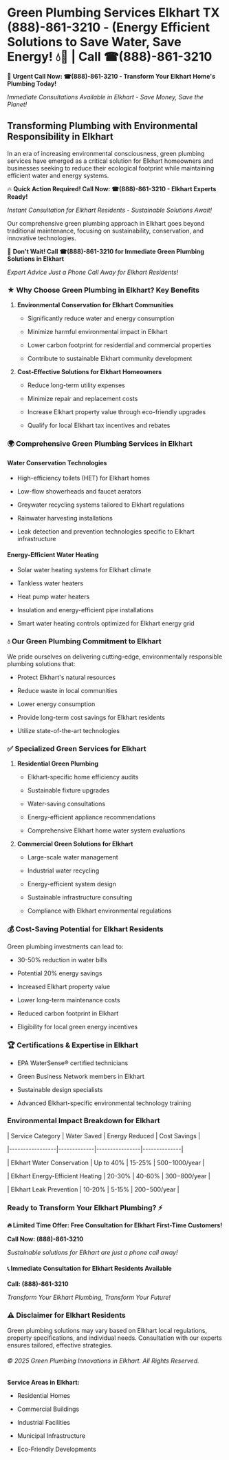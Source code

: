 # Green Plumbing Services Elkhart TX (888)-861-3210 - (Energy Efficient Solutions to Save Water, Save Energy! 💧🌿 | Call ☎(888)-861-3210

🚨 **Urgent Call Now: ☎(888)-861-3210 - Transform Your Elkhart Home's Plumbing Today!**
*Immediate Consultations Available in Elkhart - Save Money, Save the Planet!*

## Transforming Plumbing with Environmental Responsibility in Elkhart

In an era of increasing environmental consciousness, green plumbing services have emerged as a critical solution for Elkhart homeowners and businesses seeking to reduce their ecological footprint while maintaining efficient water and energy systems. 

🔥 **Quick Action Required! Call Now: ☎(888)-861-3210 - Elkhart Experts Ready!**
*Instant Consultation for Elkhart Residents - Sustainable Solutions Await!*

Our comprehensive green plumbing approach in Elkhart goes beyond traditional maintenance, focusing on sustainability, conservation, and innovative technologies.

🚨 **Don't Wait! Call ☎(888)-861-3210 for Immediate Green Plumbing Solutions in Elkhart**
*Expert Advice Just a Phone Call Away for Elkhart Residents!*

### ★ Why Choose Green Plumbing in Elkhart? Key Benefits

1. **Environmental Conservation for Elkhart Communities** 
   - Significantly reduce water and energy consumption
   - Minimize harmful environmental impact in Elkhart
   - Lower carbon footprint for residential and commercial properties
   - Contribute to sustainable Elkhart community development

2. **Cost-Effective Solutions for Elkhart Homeowners** 
   - Reduce long-term utility expenses
   - Minimize repair and replacement costs
   - Increase Elkhart property value through eco-friendly upgrades
   - Qualify for local Elkhart tax incentives and rebates

### 🌍 Comprehensive Green Plumbing Services in Elkhart

#### Water Conservation Technologies
- High-efficiency toilets (HET) for Elkhart homes
- Low-flow showerheads and faucet aerators
- Greywater recycling systems tailored to Elkhart regulations
- Rainwater harvesting installations
- Leak detection and prevention technologies specific to Elkhart infrastructure

#### Energy-Efficient Water Heating
- Solar water heating systems for Elkhart climate
- Tankless water heaters
- Heat pump water heaters
- Insulation and energy-efficient pipe installations
- Smart water heating controls optimized for Elkhart energy grid

### 💧 Our Green Plumbing Commitment to Elkhart

We pride ourselves on delivering cutting-edge, environmentally responsible plumbing solutions that:
- Protect Elkhart's natural resources
- Reduce waste in local communities
- Lower energy consumption
- Provide long-term cost savings for Elkhart residents
- Utilize state-of-the-art technologies

### ✅ Specialized Green Services for Elkhart

1. **Residential Green Plumbing**
   - Elkhart-specific home efficiency audits
   - Sustainable fixture upgrades
   - Water-saving consultations
   - Energy-efficient appliance recommendations
   - Comprehensive Elkhart home water system evaluations

2. **Commercial Green Solutions for Elkhart**
   - Large-scale water management
   - Industrial water recycling
   - Energy-efficient system design
   - Sustainable infrastructure consulting
   - Compliance with Elkhart environmental regulations

### 💰 Cost-Saving Potential for Elkhart Residents

Green plumbing investments can lead to:
- 30-50% reduction in water bills
- Potential 20% energy savings
- Increased Elkhart property value
- Lower long-term maintenance costs
- Reduced carbon footprint in Elkhart
- Eligibility for local green energy incentives

### 🏆 Certifications & Expertise in Elkhart

- EPA WaterSense® certified technicians
- Green Business Network members in Elkhart
- Sustainable design specialists
- Advanced Elkhart-specific environmental technology training

### Environmental Impact Breakdown for Elkhart

| Service Category | Water Saved | Energy Reduced | Cost Savings |
|-----------------|-------------|----------------|--------------|
| Elkhart Water Conservation | Up to 40% | 15-25% | $500-$1000/year |
| Elkhart Energy-Efficient Heating | 20-30% | 40-60% | $300-$800/year |
| Elkhart Leak Prevention | 10-20% | 5-15% | $200-$500/year |

### Ready to Transform Your Elkhart Plumbing? ⚡

**🔥 Limited Time Offer: Free Consultation for Elkhart First-Time Customers!**

**Call Now: (888)-861-3210**
*Sustainable solutions for Elkhart are just a phone call away!*

#### 📞 Immediate Consultation for Elkhart Residents Available

**Call: (888)-861-3210**
*Transform Your Elkhart Plumbing, Transform Your Future!*

### ⚠️ Disclaimer for Elkhart Residents

Green plumbing solutions may vary based on Elkhart local regulations, property specifications, and individual needs. Consultation with our experts ensures tailored, effective strategies.

###### © 2025 Green Plumbing Innovations in Elkhart. All Rights Reserved.

**Service Areas in Elkhart:** 
- Residential Homes
- Commercial Buildings
- Industrial Facilities
- Municipal Infrastructure
- Eco-Friendly Developments